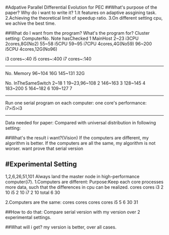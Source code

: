 #Adpative Parallel Differential Evolution for PEC
##What's purpose of the paper? Why do i want to write it?
1.It features on adaptive assgining task.
2.Achieving the theoretical limit of speedup ratio.
3.On different setting cpu, we achive the best time.


##What do I want from the program? What's the program for?
Cluster setting:
ComputerNo. Note hasChecked
1		MainHost 
2~23	i3CPU	2cores,8G(No2)
55~58	i5CPU
59~95	i7CPU	4cores,4G(No59)
96~200	i5CPU	4cores,12G(No96)

i3 cores~:40
i5 cores~:400
i7 cores~:140

---
No.		Memory
96~104	16G
145~131	32G

No.				InTheSameSwitch
2~18			1
19~23,96~108	2
146~163			3
128~145			4
183~200			5
164~182			6
109~127			7

---
Run one serial program on each computer:
one core's performance: i7>i5>i3


---
Data needed for paper:
Compared with universal distribution in following setting:

##What's the result i want?(Vision)
If the computers are different, my algorithm is better.
If the computers are all the same, my algorithm is not worser.
want prove that serial version

#Experimental Setting
---
1,2,6,26,51,101
Always land the master node in high-performance computer(i7).
1.Computers are different:
Purpose:Keep each core processes more data, such that the differences in cpu can be realized.
		cores	cores
i3		2		10
i5		2		10
i7		2		10
total	6		30

2.Computers are the same:
		cores	cores	cores	cores
i5		5		6		30		31


##How to do that:
Compare serial version with my version over 2 experimental settings.

##What will i get?
my version is better, over all cases.









